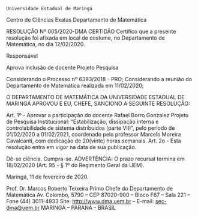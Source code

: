 	

	Universidade Estadual de Maringá
Centro de Ciências Exatas
Departamento de Matemática
	




RESOLUÇÃO Nº 005/2020-DMA
	CERTIDÃO
Certifico que a presente resolução foi afixada em local de costume, no Departamento de Matemática, no dia 12/02/2020.


Responsável





Aprova inclusão de docente
Projeto Pesquisa 




Considerando o Processo nº 6393/2018 - PRO;
Considerando a reunião do Departamento de Matemática realizada em 11/02/2020;

O DEPARTAMENTO DE MATEMÁTICA DA UNIVERSIDADE ESTADUAL DE MARINGÁ APROVOU E EU, CHEFE, SANCIONO A SEGUINTE RESOLUÇÃO:

Art. 1º - Aprovar a participação do docente Rafael Borro Gonzalez Projeto de Pesquisa Institucional: “Estabilização, dissipação interna e controlabilidade de sistema distribuídos (parte VII)”, pelo período de 01/02/2020 a 01/02/2021, coordenado pelo professor Marcelo Moreira Cavalcanti, com dedicação de 20(vinte) horas semanais.
 Art. 2o - Esta resolução entra em vigor na data de sua publicação.

Dê-se ciência.
Cumpra-se.
	ADVERTÊNCIA:
O prazo recursal termina em 18/02/2020 (Art. 95 - § 1º do Regimento Geral da UEM).



						
Maringá, 11 de fevereiro de 2020.




Prof. Dr. Marcos Roberto Teixeira Primo
 Chefe do Departamento de Matemática
Av. Colombo, 5790 – CEP 87020-900 – Bloco F67 – Sala 221 – Fone (44) 3011-4933
Site: http://www.dma.uem.br – E-mail: sec-dma@uem.br
MARINGÁ – PARANÁ - BRASIL
